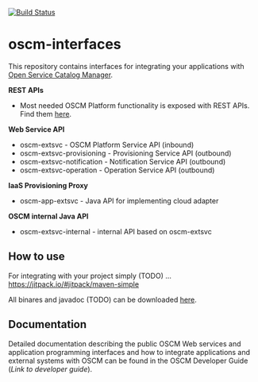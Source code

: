 [![Build Status](https://travis-ci.org/servicecatalog/oscm-interfaces.svg?branch=master)](https://travis-ci.org/servicecatalog/oscm-interfaces)
# oscm-interfaces
This repository contains interfaces for integrating your applications with 
[Open Service Catalog Manager](https://github.com/servicecatalog/oscm#open-service-catalog-manager).


**REST APIs**
 * Most needed OSCM Platform functionality is exposed with REST APIs. 
Find them [here](https://github.com/servicecatalog/oscm-rest-api).
	
**Web Service API**
 * oscm-extsvc - OSCM Platform Service API (inbound)
 * oscm-extsvc-provisioning - Provisioning Service API (outbound)
 * oscm-extsvc-notification - Notification Service API (outbound)
 * oscm-extsvc-operation - Operation Service API (outbound)
 
**IaaS Provisioning Proxy**  
 * oscm-app-extsvc - Java API for implementing cloud adapter
  
**OSCM internal Java API**
 * oscm-extsvc-internal - internal API based on oscm-extsvc

## How to use ##

For integrating with your project simply (TODO) ... https://jitpack.io/#jitpack/maven-simple

All binares and javadoc (TODO) can be downloaded [here](https://github.com/servicecatalog/oscm-interfaces/releases/tag/1.0). 

## Documentation
Detailed documentation describing the public OSCM Web services and application programming interfaces and how to integrate applications and external systems with OSCM can be found in the OSCM Developer Guide (*Link to developer guide*).




  
